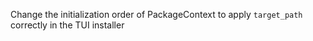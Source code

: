 Change the initialization order of PackageContext to apply `target_path` correctly in the TUI installer
